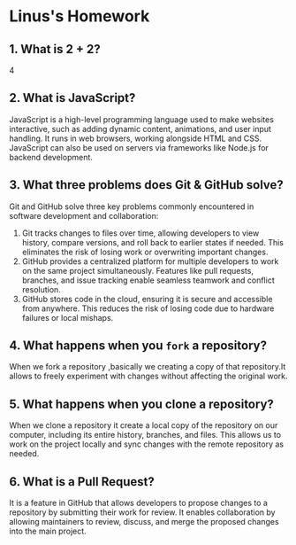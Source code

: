 # Linus's Homework

## 1. What is 2 + 2?

4

## 2. What is JavaScript?

JavaScript is a high-level programming language used to make websites interactive, such as adding dynamic content, animations, and user input handling. It runs in web browsers, working alongside HTML and CSS. JavaScript can also be used on servers via frameworks like Node.js for backend development.

## 3. What three problems does Git & GitHub solve?

Git and GitHub solve three key problems commonly encountered in software development and collaboration:

1. Git tracks changes to files over time, allowing developers to view   history, compare versions, and roll back to earlier states if needed. This eliminates the risk of losing work or overwriting important changes.
2. GitHub provides a centralized platform for multiple developers to work on the same project simultaneously. Features like pull requests, branches, and issue tracking enable seamless teamwork and conflict resolution.
3. GitHub stores code in the cloud, ensuring it is secure and accessible from anywhere. This reduces the risk of losing code due to hardware failures or local mishaps.

## 4. What happens when you `fork` a repository?

When we fork a repository ,basically we creating a copy of that repository.It allows to freely experiment with changes without affecting the original work.

## 5. What happens when you clone a repository?

When we clone a repository it create a local copy of the repository on our computer, including its entire history, branches, and files. This allows us to work on the project locally and sync changes with the remote repository as needed.

## 6. What is a Pull Request?

It is a feature in GitHub that allows developers to propose changes to a repository by submitting their work for review. It enables collaboration by allowing maintainers to review, discuss, and merge the proposed changes into the main project.
